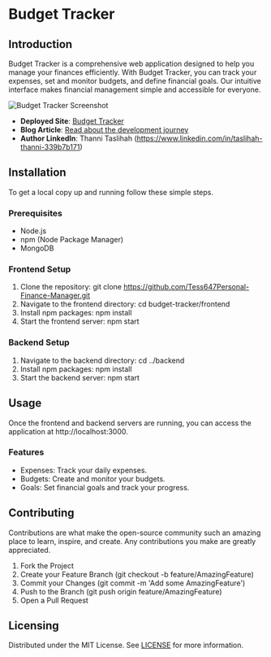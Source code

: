 # Budget Tracker

## Introduction
Budget Tracker is a comprehensive web application designed to help you manage your finances efficiently. With Budget Tracker, you can track your expenses, set and monitor budgets, and define financial goals. Our intuitive interface makes financial management simple and accessible for everyone.

![Budget Tracker Screenshot](./expenses.png)

- **Deployed Site**: [Budget Tracker](http://your-deployed-site-url.com)
- **Blog Article**: [Read about the development journey](https://medium.com/@tessybadru/blog-post-b948aaf84c3c)
- **Author LinkedIn**: Thanni Taslihah (https://www.linkedin.com/in/taslihah-thanni-339b7b171)

## Installation
To get a local copy up and running follow these simple steps.

### Prerequisites
- Node.js
- npm (Node Package Manager)
- MongoDB

### Frontend Setup
1. Clone the repository:
   git clone https://github.com/Tess647Personal-Finance-Manager.git
2. Navigate to the frontend directory:
    cd budget-tracker/frontend
3. Install npm packages:
    npm install
4. Start the frontend server:
    npm start

### Backend Setup
1. Navigate to the backend directory:
    cd ../backend
2. Install npm packages:
    npm install
3. Start the backend server:
    npm start

## Usage
Once the frontend and backend servers are running, you can access the application at http://localhost:3000.

### Features
- Expenses: Track your daily expenses.
- Budgets: Create and monitor your budgets.
- Goals: Set financial goals and track your progress.

## Contributing
Contributions are what make the open-source community such an amazing place to learn, inspire, and create. Any contributions you make are greatly appreciated.

1. Fork the Project
2. Create your Feature Branch (git checkout -b feature/AmazingFeature)
3. Commit your Changes (git commit -m 'Add some AmazingFeature')
4. Push to the Branch (git push origin feature/AmazingFeature)
5. Open a Pull Request

## Licensing
Distributed under the MIT License. See [LICENSE](LICENSE) for more information.